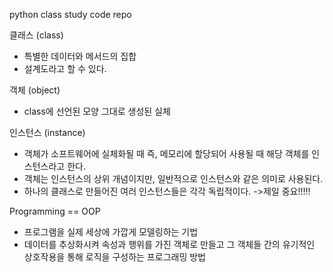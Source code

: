 python class study code repo

클래스 (class)
- 특별한 데이터와 메서드의 집합
- 설계도라고 할 수 있다.

객체 (object)
- class에 선언된 모양 그대로 생성된 실체

인스턴스 (instance)
- 객체가 소프트웨어에 실체화될 때 즉, 메모리에 할당되어 사용될 때 해당 객체를 인스턴스라고 한다.
- 객체는 인스턴스의 상위 개념이지만, 일반적으로 인스턴스와 같은 의미로 사용된다.
- 하나의 클래스로 만들어진 여러 인스턴스들은 각각 독립적이다. ->제일 중요!!!!!

Programming == OOP
- 프로그램을 실제 세상에 가깝게 모델링하는 기법
- 데이터를 추상화시켜 속성과 행위를 가진 객체로 만들고 그 객체들 간의 유기적인 상호작용을 통해 로직을 구성하는 프로그래밍 방법

